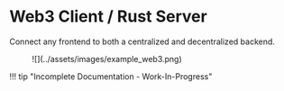 # Web3 Client / Rust Server

Connect any frontend to both a centralized and decentralized backend.

<figure markdown>![](../assets/images/example_web3.png)</figure>

!!! tip "Incomplete Documentation - Work-In-Progress"